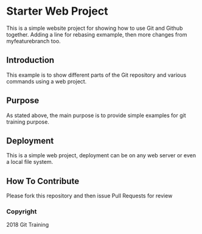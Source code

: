 # Starter Web Project

This is a simple website project for showing how to use Git and Github together.
Adding a line for rebasing exmample, then
more changes from  myfeaturebranch too.

## Introduction
This example is to show different parts of the Git repository and various commands
using a web project.

## Purpose

As stated above, the main purpose is to provide simple examples for git training purpose.

## Deployment

This is a simple web project, deployment can be on any web server or even a local file system.

## How To Contribute

Please fork this repository and then issue Pull Requests for review

### Copyright
2018 Git Training